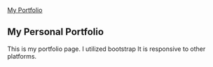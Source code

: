 <a href="https://medszilla26.github.io/">My Portfolio</a>

## My Personal Portfolio

This is my portfolio page.
I utilized bootstrap
It is responsive to other platforms.

